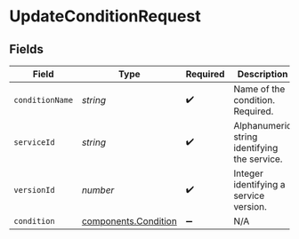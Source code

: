 # UpdateConditionRequest


## Fields

| Field                                                    | Type                                                     | Required                                                 | Description                                              | Example                                                  |
| -------------------------------------------------------- | -------------------------------------------------------- | -------------------------------------------------------- | -------------------------------------------------------- | -------------------------------------------------------- |
| `conditionName`                                          | *string*                                                 | :heavy_check_mark:                                       | Name of the condition. Required.                         | test-condition                                           |
| `serviceId`                                              | *string*                                                 | :heavy_check_mark:                                       | Alphanumeric string identifying the service.             | SU1Z0isxPaozGVKXdv0eY                                    |
| `versionId`                                              | *number*                                                 | :heavy_check_mark:                                       | Integer identifying a service version.                   | 1                                                        |
| `condition`                                              | [components.Condition](../../models/shared/condition.md) | :heavy_minus_sign:                                       | N/A                                                      |                                                          |